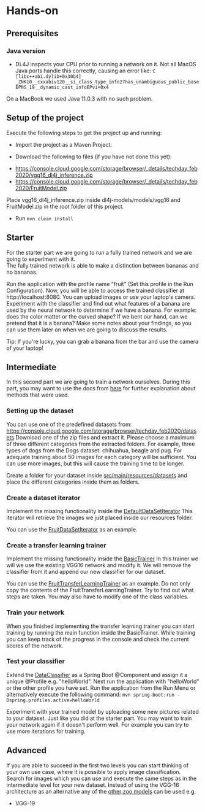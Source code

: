 # Hands-on 

## Prerequisites

### Java version
* DL4J inspects your CPU prior to running a network on it. Not all MacOS Java ports handle this correctly, causing
an error like:
````C  [libc++abi.dylib+0x30b4]  _ZNK10__cxxabiv120__si_class_type_info27has_unambiguous_public_baseEPNS_19__dynamic_cast_infoEPvi+0x4````

On a MacBook we used Java 11.0.3 with no such problem.

## Setup of the project

Execute the following steps to get the project up and running:

* Import the project as a Maven Project.

* Download the following to files (if you have not done this yet):
- https://console.cloud.google.com/storage/browser/_details/techday_feb2020/vgg16_dl4j_inference.zip
- https://console.cloud.google.com/storage/browser/_details/techday_feb2020/FruitModel.zip

Place vgg16_dl4j_inference.zip inside dl4j-models/models/vgg16 and FruitModel.zip in the root folder of this project.

* Run ````mvn clean install````

## Starter

For the starter part we are going to run a fully trained network and we are going to experiment with it. \
The fully trained network is able to make a distinction between bananas and no bananas. 
 
Run the application with the profile name "fruit" (Set this profile in the Run Configuration). Now, you will be able to access the trained classifier at http://localhost:8080. You can upload images or use your laptop's camera.
Experiment with the classifier and find out what features of a banana are used by the neural network to determine if we have a banana.
For example: does the color matter or the curved shape? If we bent our hand, can we pretend that it is a banana?
Make some notes about your findings, so you can use them later on when we are going to discuss the results.

Tip: If you're lucky, you can grab a banana from the bar and use the camera of your laptop!

## Intermediate
In this second part we are going to train a network ourselves. During this part, you may want to use the docs from [here](https://deeplearning4j.org/docs/latest/) for further explanation about methods that were used.

### Setting up the dataset
You can use one of the predefined datasets from: https://console.cloud.google.com/storage/browser/techday_feb2020/datasets Download one of the zip files and extract it.
Please choose a maximum of three different categories from the extracted folders. For example, three types of dogs from the Dogs dataset: chihuahua, beagle and pug. For adequate training about 50 images for each
category will be sufficient. You can use more images, but this will cause the training time to be longer.

Create a folder for your dataset inside [src/main/resources/datasets](src/main/resources/datasets) and place the different categories inside them as folders.

### Create a dataset iterator
Implement the missing functionality inside the [DefaultDataSetIterator](src/main/java/nl/avisi/labs/deeplearning/transferlearning/handson/intermediate/IntermediateDataSetIterator.java)
This iterator will retrieve the images we just placed inside our resources folder.

You can use the [FruitDataSetIterator](src/main/java/nl/avisi/labs/deeplearning/transferlearning/handson/starter/FruitDataSetIterator.java) as an example.

### Create a transfer learning trainer
Implement the missing functionality inside the [BasicTrainer](src/main/java/nl/avisi/labs/deeplearning/transferlearning/handson/intermediate/IntermediateTrainer.java)
In this trainer we will we use the existing VGG16 network and modify it. We will remove the classifier from it and append our new classifier for our dataset.

You can use the [FruitTransferLearningTrainer](src/main/java/nl/avisi/labs/deeplearning/transferlearning/handson/starter/FruitTransferLearningTrainer.java) as an example.
Do not only copy the contents of the FruitTransferLearningTrainer. Try to find out what steps are taken. You may also have to modify one of the class variables.

### Train your network
When you finished implementing the transfer learning trainer you can start training by running the main function inside the BasicTrainer.
While training you can keep track of the progress in the console and check the current scores of the network. 

### Test your classifier
Extend the [DataClassifier](src/main/java/nl/avisi/labs/deeplearning/transferlearning/handson/DataClassifier.java) as a Spring Boot @Component and assign it a unique @Profile e.g. "helloWorld".
Next run the application with "helloWorld" or the other profile you have set. Run the application from the Run Menu or alternatively execute the following command:
```mvn spring-boot:run -Dspring.profiles.active=helloWorld```

Experiment with your trained model by uploading some new pictures related to your dataset. Just like you did at the starter part.
You may want to train your network again if it doesn't perform well. For example you can try to use more iterations for training.

## Advanced
If you are able to succeed in the first two levels you can start thinking of your own use case, where it is possible to apply image classification.
Search for images which you can use and execute the same steps as in the intermediate level for your new dataset. Instead of using the VGG-16 architecture as an alternative any of the [other zoo models](https://deeplearning4j.org/docs/latest/deeplearning4j-zoo-models) can be used
e.g.
- VGG-19
